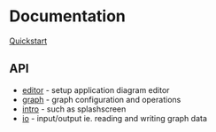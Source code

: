 # Documentation

[Quickstart](./Quickstart.md)

## API

- [editor](./editor/_TOC.md) - setup application diagram editor
- [graph](./graph/_TOC.md) - graph configuration and operations
- [intro](./intro/_TOC.md) - such as splashscreen
- [io](./io/_TOC.md) - input/output ie. reading and writing graph data